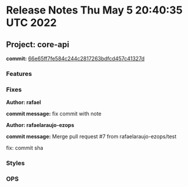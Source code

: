 # Release Notes Thu May  5 20:40:35 UTC 2022
## Project: core-api
**commit:** [66e65ff7fe584c244c2817263bdfcd457c41327d](https://github.com/rafaelaraujo-ezops/test/commit/66e65ff7fe584c244c2817263bdfcd457c41327d)
### Features
### Fixes
**Author: rafael** 

 **commit message:** fix commit with note  

   

**Author: rafaelaraujo-ezops** 

 **commit message:** Merge pull request #7 from rafaelaraujo-ezops/test  

  fix: commit sha 
### Styles
### OPS
